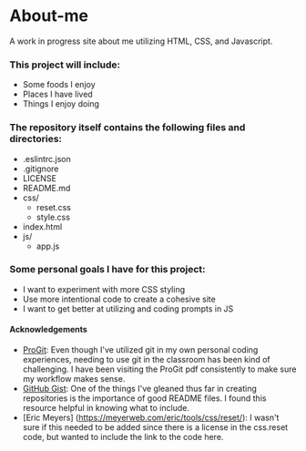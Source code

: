 # About-me
A work in progress site about me utilizing HTML, CSS, and Javascript.

### This project will include: 

- Some foods I enjoy
- Places I have lived
- Things I enjoy doing 

### The repository itself contains the following files and directories: 
 
- .eslintrc.json
- .gitignore
- LICENSE
- README.md
- css/
    - reset.css
    - style.css
- index.html
- js/
    - app.js

### Some personal goals I have for this project: 

- I want to experiment with more CSS styling
- Use more intentional code to create a cohesive site
- I want to get better at utilizing and coding prompts in JS

#### Acknowledgements 

- [ProGit](https://git-scm.com/book/en/v2): Even though I've utilized git in my own personal coding experiences, needing to use git in the classroom has been kind of challenging. I have been visiting the ProGit pdf consistently to make sure my workflow makes sense. 
- [GitHub Gist](https://gist.github.com/kipyegonmark/89fe62493f22d93705d917d634d8eeb2): One of the things I've gleaned thus far in creating repositories is the importance of good README files. I found this resource helpful in knowing what to include. 
- [Eric Meyers] (https://meyerweb.com/eric/tools/css/reset/): I wasn't sure if this needed to be added since there is a license in the css.reset code, but wanted to include the link to the code here.